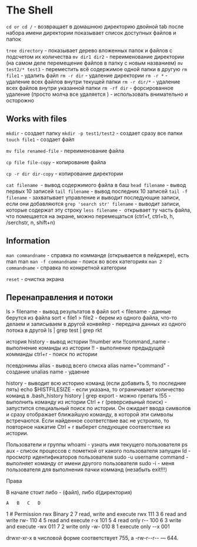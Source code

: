 # The Shell

```cd or cd /``` - возвращает в домашнюю директорию
двойной tab после набора имени директории показывает список доступных файлов и папок

```tree directory``` - показывает дерево вложенных папок и файлов с подсчетом их количества
```mv dir1 dir2``` - переименование директории (на самом деле перемещение файлов в папку с новым названием)
```mv test2/* test3``` - переместить всё содержимое одной папки в другую
```rm file1``` - удалить файл
```rm -r dir``` - удаление директории
```rm -r *``` - удаление всех файлов внутри текущей папки
```rm -r dir/*``` - удаление всех файлов внутри указанной папки
```rm -rf dir``` - форсированное удаление (просто молча все удаляется ) - использовать внимательно и осторожно


## Works with files

```mkdir``` - создает папку
```mkdir -p test1/test2``` - создает сразу все папки
```touch file1``` - создает файл

```mv file renamed-file``` - переименование файла

```cp file file-copy``` - копирование файла

```cp -r dir dir-copy``` - копирование директории

```cat filename```  - вывод содержимого файла в баш
```head filename``` - вывод первых 10 записей
```tail filename``` - вывод последних 10 записей
```tail -f filename``` - захватывает управление и выводит последующие записи, если они добавляются
```grep 'search str' filename``` - выводит записи, которые содержат эту строку
```less filename``` -  открывает ту часть файла, что помещается на экране, можно перемещаться (ctrl+f, ctrl+b, h, /serchstr, n, shift+n)

## Information

```man commandname``` - справка по комманде (открывается в пейджере), есть man man
```man -f commandname``` - поиск во всех категориях
```man 2 commandname``` - справка по конкретной категории

```reset``` - очистка экрана

## Перенаправления и потоки

ls > filename - вывод результатов в файл
sort < filename - данные берутся из файла
sort < file1 > file2 - берем из одного файла, что-то делаем и записываем в другой
конвейер - передача данных из одного потока в другой
ls | grep test | grep rkt

история
history - вывод истории
!!number или !!command_name - выполнение команды из истории
!! - выполнение предыдущей комманды
ctrl+r - поиск по истории

псевдонимы
alias - вывод всего списка
alias name="command" - создание
unalias name - удаение

history - выводит всю историю команд (если добавить 5, то последние пять)
echo $HISTFILESIZE - если указана, то ограничивает количество команд в .bash_history
history | grep export - можно грепать
!55 - выполнить команду из истории
Ctrl + r (реверсивыный поиск) - запустится специальный поиск по истории. Он ожидает ввода символов и сразу отображает ближайшую команду, в которой эти символы встречаются. Если найденное соответствие вас не устроило, то повторное нажатие Ctrl + r выберет следующее соответствие из истории.

Пользователи и группы
whoami - узнать имя текущего пользователя
ps aux - список процессов с пометкой от какого пользователя запущен
Id - просмотр идентификаторов пользователя
sudo -u username command - выполняет команду от имени другого пользователя
sudo -i - меня пользователя для выполнения пачки комманд (незабыть exit!!!)


Права

В начале стоит либо - (файл), либо d(директория)

	A	B	C	D
1	#	Permission	rwx	Binary
2	7	read, write and execute	rwx	111
3	6	read and write	rw-	110
4	5	read and execute	r-x	101
5	4	read only	r--	100
6	3	write and execute	-wx	011
7	2	write only	-w-	010
8	1	execute only	--x	001

drwxr-xr-x в числовой форме соответствует 755, а -rw-r--r-- — 644.
